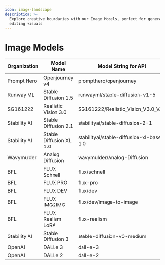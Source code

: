 ```yaml
---
icon: image-landscape
description: >-
  Explore creative boundaries with our Image Models, perfect for generating or
  editing visuals
---
```


# Image Models

| Organization | Model Name              | Model String for API                     |
| ------------ | ----------------------- | ---------------------------------------- |
| Prompt Hero  | Openjourney v4          | prompthero/openjourney                   |
| Runway ML    | Stable Diffusion 1.5    | runwayml/stable-diffusion-v1-5           |
| SG161222     | Realistic Vision 3.0    | SG161222/Realistic\_Vision\_V3.0\_VAE    |
| Stability AI | Stable Diffusion 2.1    | stabilityai/stable-diffusion-2-1         |
| Stability AI | Stable Diffusion XL 1.0 | stabilityai/stable-diffusion-xl-base-1.0 |
| Wavymulder   | Analog Diffusion        | wavymulder/Analog-Diffusion              |
| BFL          | FLUX Schnell            | flux/schnell                             |
| BFL          | FLUX PRO                | flux-pro                                 |
| BFL          | FLUX DEV                | flux/dev                                 |
| BFL          | FLUX IMG2IMG            | flux/dev/image-to-image                  |
| BFL          | FLUX Realism LoRA       | flux-realism                             |
| Stability AI | Stable Diffusion 3      | stable-diffusion-v3-medium               |
| OpenAI       | DALLe 3                 | dall-e-3                                 |
| OpenAI       | DALLe 2                 | dall-e-2                                 |
